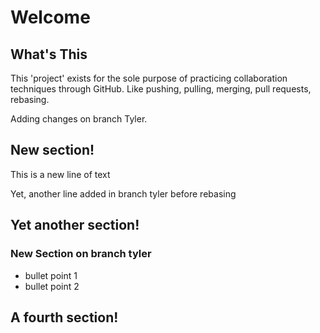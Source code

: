 # Welcome

## What's This

This 'project' exists for the sole purpose of practicing collaboration techniques through GitHub. Like pushing, pulling, merging, pull requests, rebasing. 

Adding changes on branch Tyler.

## New section!
This is a new line of text

Yet, another line added in branch tyler before rebasing

## Yet another section!
### New Section on branch tyler
 * bullet point 1
 * bullet point 2

## A fourth section!
